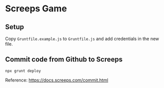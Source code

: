 # Screeps Game

## Setup

Copy `Gruntfile.example.js` to `Gruntfile.js` and add credentials in the new file.

## Commit code from Github to Screeps

```
npx grunt deploy
```

Reference: https://docs.screeps.com/commit.html
